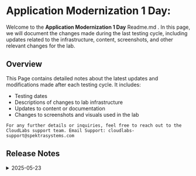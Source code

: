 # Application Modernization 1 Day:

Welcome to the **Application Modernization 1 Day** Readme.md . In this page, we will document the changes made during the last testing cycle, including updates related to the infrastructure, content, screenshots, and other relevant changes for the lab.

## Overview

This Page contains detailed notes about the latest updates and modifications made after each testing cycle. It includes:

- Testing dates
- Descriptions of changes to lab infrastructure
- Updates to content or documentation
- Changes to screenshots and visuals used in the lab

`For any further details or inquiries, feel free to reach out to the CloudLabs support team. Email Support: cloudlabs-support@spektrasystems.com`

## Release Notes

<details>
  <summary>2025-05-23</summary>

## Infrastructure Changes

NA

## Content Changes and Screenshot Updates

### **Solution Guide Enhancements**

**Challenge 2:**

* Lab 2: Included a note instructing users to click **Accept** if a cookie consent pop-up appears.
* Lab 2: Provided instructions and screenshots for verifying the account with a phone number, which is required to enable API access.
* Lab 2: Noted that users should click **Agree** if prompted with Terms of Use.
* Lab 2: Replaced outdated screenshot of the "Set email preferences" prompt with the latest "Update email preferences" UI.
* Lab 2: Updated the screenshots reflecting the current steps to navigate and create the API key.
* Lab 2: Substituted the previous NGC key and Docker run command with the current instructions for launching the NVIDIA Riva ASR container.

**Challenge 3:**

* Task 2: Removed the instruction to run Docker as a daemon, as per instructor feedback.
* Task 3: Revised the UI prompt for Azure login to reflect the current message: *"Automatically sign in to all desktop apps and websites on this device"*, and instructed users to select *“No, this app only.”*
* Task 5: Replaced the hardcoded check-in/check-out dates with guidance to select future dates when adding a booking via the hosted app.

**Challenge 4:**

* Updated the instructions for configuring CORS policies, noting that this setting is now located under the **Networking** tab in the Azure portal, with refreshed screenshots reflecting the current UI.

**Challenge 5:**

* Clarified that the “RAG model” must be selected on the **“What scenario are you targeting?”** page during Azure AI Search configuration for extracting brochure data.

**Challenge 7:**

* Task 1:

  * Reorganized and aligned screenshots with corresponding instruction numbers.
  * Included steps and visuals for locating the PostgreSQL endpoint URL.
  * Added a step to exit the chat terminal after interaction.
* Task 2:

  * Directed users to reference the correct container registry from a previous challenge.
  * Updated login instructions to reflect the current Azure CLI prompt.
  * Noted the possibility of the bot responding with a follow-up question.

---

###  **Scenario Guide Enhancements**

**Challenge 2:**

* Lab 2: Updated the UI screenshot of the "Set email preferences" dialog to match the current "Update email preferences" layout.
* Lab 2: Updated the navigation steps and screenshot for API key creation to reflect UI changes.
* Lab 2: Updated the Docker run command and NGC key for launching the NVIDIA Riva ASR container.

**Challenge 3:**

* Task 4: Introduced a CLI command to guide users in deploying the PostgreSQL server instance, as recommended by a participant.

**Challenge 4:**

* Refactored the guidance to clearly separate frontend and backend components by copying respective files into designated folders using specific CLI commands.
* Introduced CLI steps to build and push frontend/backend containers to Azure, including the use of `az containerapp env create`.
* Transitioned CORS policy configuration steps from CLI-based to portal-based to improve usability.

**Challenge 5:**

1. Expanded role assignment instructions to include all necessary permissions:

   * Storage Blob Data Contributor
   * Cognitive Services OpenAI Contributor
   * Search Index Data Contributor
   * Search Index Data Reader
   * Search Service Contributor
2. Clarified the file upload path by specifying that brochures are located in `Assets\PDFs`.
3. Specified the use of **"brochures-vector"** as the index name for Azure AI Search.

**Challenge 6:**

1. Clarified that the *Storage Blob Data Owner* role must be assigned to the Azure user for the storage account.
2. Noted that participants must select the **Chat** flow type when uploading `chatflow-oai-datasources.zip` into Prompt Flow.
3. Included PostgreSQL setup commands to create the `promptflow` user and assign necessary permissions for accessing tables and functions.

**Challenge 7:**

* Included a PowerShell script for setting environment variables and establishing required connections using the `pf connection create` command.
* Instructed users to copy `azure_openai.yaml`, `azure_ai_search.yaml`, and `postgresql.yaml` into the `.\docker-dist\connections` directory.
* Provided full `az containerapp create` command to deploy the chatbot container app with necessary environment variables and secrets.
* Included `az containerapp update` commands to configure the `CHATBOT_BASEURL` for both frontend and backend services.




## Testing Notes

- **Testing Date**: 2025-05-23
- **Tester**: [Sachitha B S]
- **Resolved Issues**: Since there was UI Updates in AI foundry portal in Challenge 6, resolved the issue by deploying the neccessary resources through Azure portal.

---
</details>
